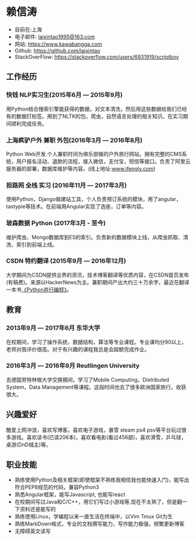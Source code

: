 # 赖信涛

- 目前在:上海
- 电子邮件: laixintao1995@163.com
- 网站: https://www.kawabangga.com
- Github: https://github.com/laixintao
- StackOverFlow: https://stackoverflow.com/users/6931919/scriptboy

## 工作经历 

### 快钱 NLP实习生(2015年6月 — 2015年9月)

用Python结合搜索引擎能获得的数据，对文本清洗，然后用这些数据给我们已经有的数据打标签。用到了NLTK的包，爬虫，自然语言处理的相关知识。在实习期间顺利完成任务。

### 上海疯驴户外 兼职 外包(2016年3月 — 2016年8月)

Python Web开发.个人兼职时间为俱乐部做的户外旅行网站，拥有完整的CMS系统，用户报名活动、退款的流程，接入微信，支付宝，短信等接口。负责了阿里云服务器的部署，数据库维护等内容。(线上地址:www.ifenglv.com)

### 担路网 全栈 实习 (2016年11月 — 2017年3月)

使用Python，Django做建站工具，个人负责预订系统的模块，用了angular， tastypie等技术。在前端用Angular实现了选座，订单等内容。

### 玻森数据 Python (2017年3月 - 至今)

维护爬虫、Mongo数据库到ES的索引。负责新的数据模块上线，从爬虫抓取、清洗、索引到前端上线。

### CSDN 特约翻译 (2015年9月 — 2016年12月)

大学期间为CSDN提供业界的资讯，技术博客翻译等优质内容，在CSDN首页发布(有稿费)。来源以HackerNews为主。兼职期间产出大约三十万余字。最近在翻译一本书[《Python并行编程》](https://github.com/laixintao/python-parallel-programming-cookbook-cn)。

## 教育 

### 2013年9月 — 2017年6月 东华大学
在校期间，学习了操作系统，数据结构，算法等专业课程。专业课均分90以上，老师对我评价很高。对于有兴趣的课程我总是会超额完成作业。

### 2016年3月 — 2016年9月 Reutlingen University
去德国劳特林根大学交换期间，学习了Mobile Computing，Distributed System，Data Management等课程。这段时间也去了很多欧洲国家旅行。收获很大。

## 兴趣爱好

酷爱上网冲浪，喜欢写博客。喜欢电子游戏，暴雪 steam ps4 psv等平台玩过很多游戏。喜欢读书(已读206本)，喜欢看电影(看过456部)，喜欢滑雪，乒乓球，桌游(DnD城主)等。

## 职业技能
- 熟练使用Python及相关框架(即使框架不熟练我相信我也能快速入门)，能写出符合PEP8规范的代码，兼容Python3
- 熟悉Angular框架，能写Javascript, 也能写react
- 在校期间写过Java和C/C++，用它们写过小游戏等,现在不太熟了，但是翻一下资料还是能写的
- 熟练使用Linux，学编程以来一直生活在终端中，以Vim Tmux Git为生
- 熟练MarkDown格式，专业的文档撰写能力，写作能力极强，频繁更新博客
- 无障碍英文读写
